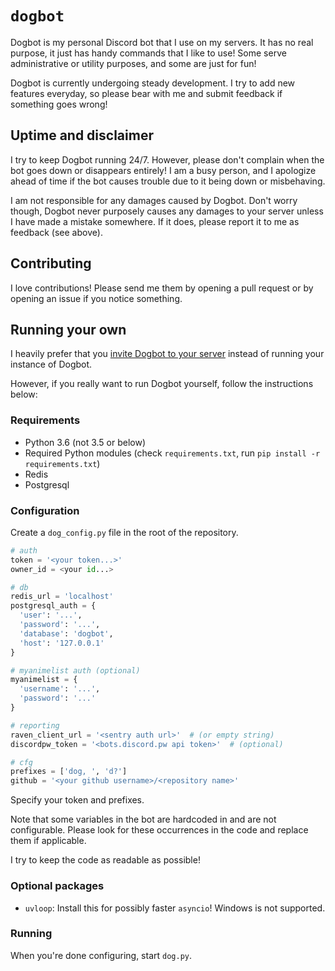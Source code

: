 # `dogbot`

Dogbot is my personal Discord bot that I use on my servers. It has no real
purpose, it just has handy commands that I like to use! Some serve
administrative or utility purposes, and some are just for fun!

Dogbot is currently undergoing steady development. I try to add new features
everyday, so please bear with me and submit feedback if something goes wrong!

## Uptime and disclaimer

I try to keep Dogbot running 24/7. However, please don't complain when the bot
goes down or disappears entirely! I am a busy person, and I apologize ahead of
time if the bot causes trouble due to it being down or misbehaving.

I am not responsible for any damages caused by Dogbot. Don't worry though,
Dogbot never purposely causes any damages to your server unless I have made a
mistake somewhere. If it does, please report it to me as feedback (see above).

## Contributing

I love contributions! Please send me them by opening a pull request or by
opening an issue if you notice something.

## Running your own

I heavily prefer that you [invite Dogbot to your server](https://discordapp.com/oauth2/authorize?permissions=402730176&scope=bot&client_id=295770389584412683) instead of running your instance of Dogbot.

However, if you really want to run Dogbot yourself, follow the instructions below:

### Requirements

- Python 3.6 (not 3.5 or below)
- Required Python modules (check `requirements.txt`, run `pip install -r requirements.txt`)
- Redis
- Postgresql

### Configuration

Create a `dog_config.py` file in the root of the repository.

```py
# auth
token = '<your token...>'
owner_id = <your id...>

# db
redis_url = 'localhost'
postgresql_auth = {
  'user': '...',
  'password': '...',
  'database': 'dogbot',
  'host': '127.0.0.1'
}

# myanimelist auth (optional)
myanimelist = {
  'username': '...',
  'password': '...'
}

# reporting
raven_client_url = '<sentry auth url>'  # (or empty string)
discordpw_token = '<bots.discord.pw api token>'  # (optional)

# cfg
prefixes = ['dog, ', 'd?']
github = '<your github username>/<repository name>'
```

Specify your token and prefixes.

Note that some variables in the bot are hardcoded in and are not configurable.
Please look for these occurrences in the code and replace them if applicable.

I try to keep the code as readable as possible!

### Optional packages

 - `uvloop`: Install this for possibly faster `asyncio`! Windows is not
   supported.

### Running

When you're done configuring, start `dog.py`.
